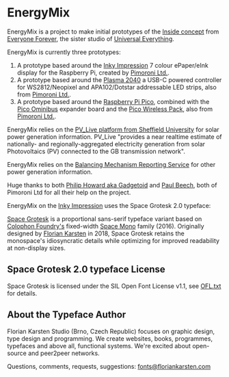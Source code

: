 # EnergyMix

EnergyMix is a project to make initial prototypes of the [Inside concept](https://www.everyoneforever.com/a-lighting-product-which-reveals-its-current-energy-sources) from [Everyone Forever](https://www.everyoneforever.com/), the sister studio of [Universal Everything](https://www.universaleverything.com/).

EnergyMix is currently three prototypes:

1. A prototype based around the [Inky Impression](https://shop.pimoroni.com/products/inky-impression) 7 colour ePaper/eInk display for the Raspberry Pi, created by [Pimoroni Ltd.](https://github.com/pimoroni).
2. A prototype based around the [Plasma 2040](https://shop.pimoroni.com/products/plasma-2040) a USB-C powered controller for WS2812/Neopixel and APA102/Dotstar addressable LED strips, also from [Pimoroni Ltd.](https://github.com/pimoroni).
3. A prototype based around the [Raspberry Pi Pico](https://shop.pimoroni.com/products/raspberry-pi-pico?variant=32402092326995), combined with the [Pico Ominibus](https://shop.pimoroni.com/products/pico-omnibus) expander board and the [Pico Wireless Pack](https://shop.pimoroni.com/products/pico-wireless-pack), also from [Pimoroni Ltd.](https://github.com/pimoroni).

EnergyMix relies on the [PV_Live platform from Sheffield University](https://api0.solar.sheffield.ac.uk/) for solar power generation information. PV_Live "provides a near realtime estimate of nationally- and regionally-aggregated electricity generation from solar Photovoltaics (PV) connected to the GB transmission network".

EnergyMix relies on the [Balancing Mechanism Reporting Service](https://bmreports.com/bmrs/?q=help/about-us) for other power generation information.

Huge thanks to both [Philip Howard aka Gadgetoid](https://github.com/Gadgetoid) and [Paul Beech](https://github.com/guru), both of Pimoroni Ltd for all their help on the project.

EnergyMix on the [Inky Impression](https://shop.pimoroni.com/products/inky-impression) uses the Space Grotesk 2.0 typeface:

[Space Grotesk](https://floriankarsten.github.io/space-grotesk/) is a proportional sans-serif typeface variant based on [Colophon Foundry's](https://www.colophon-foundry.org) fixed-width [Space Mono](https://github.com/googlefonts/spacemono) family (2016). Originally designed by [Florian Karsten](https://fonts.floriankarsten.com) in 2018, Space Grotesk retains the monospace's idiosyncratic details while optimizing for improved readability at non-display sizes.

## Space Grotesk 2.0 typeface License

Space Grotesk is licensed under the SIL Open Font License v1.1, see [OFL.txt](OFL.txt) for details.

## About the Typeface Author

Florian Karsten Studio (Brno, Czech Republic) focuses on graphic design, type design and programming. We create websites, books, programmes, typefaces and above all, functional systems. We're excited about open-source and peer2peer networks.

Questions, comments, requests, suggestions: fonts@floriankarsten.com
